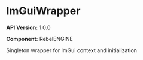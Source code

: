 # ImGuiWrapper

**API Version:** 1.0.0

**Component:** RebelENGINE

Singleton wrapper for ImGui context and initialization

